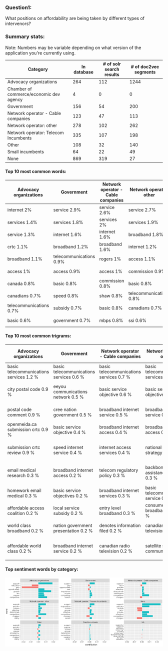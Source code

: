 ### Question1:
 What positions on affordability are being taken by different types of intervenors? 

### Summary stats:
Note: Numbers may be variable depending on what version of the application you're currently using. 


Category| In database | # of solr search results | # of doc2vec segments|
--- | --- | --- | --- |
Advocacy organizations |  264 | 112 | 1244
Chamber of commerce/economic dev agency |    4 | 0 | 0
Government  | 156 | 54 | 200
Network operator - Cable companies | 123 | 47 | 113
Network operator: other | 278 | 102 | 262
Network operator: Telecom Incumbents | 335 | 107| 198
Other | 108 | 32 | 140
Small incumbents  | 64  | 22  | 49
None  | 869 | 319  | 27


#### Top 10 most  common words:

Advocacy organizations  | Government | Network operator - Cable companies |  Network operator: other|  Network operator: Telecom Incumbents  | None   | Other  | Small incumbents
--- | --- | --- | --- | --- | --- | --- | ---
 internet   2%    |        service   2.9%    |  service   2.6%   |  service   2.7%   |   service   1.9%      |      service   2.1%   |        service   2.3%  |  service   2.4%
 services   1.4%    |       services   1.8%       |                services   2%      |     services   1.9%    |                   services   1.7%     |     broadband   1.4%       |      services   2%    |    jtf   1.8%
 service   1.3%    |       internet   1.6%         |            internet   1.6%   |       broadband   1.8%    |                 broadband   1.6%   |        services   1.2%       |    internet   1.8%  | services   1.5%
  crtc   1.1%     |     broadband   1.2%          |          broadband   1.6%    |      internet   1.2%        |                  telus   1.5%      |           ay   1.2% | telecommunications   1.4%   |    mbps   1.5%
 broadband    1.1%  | telecommunications    0.9%    |                     rogers   1%      |       access   1.1%             |          internet   1.2%     |      internet   1.2%     |     broadband   1.1% | broadband   1.4%
access   1%       |      access   0.9%       |                  access   1%      |   commission   0.9%              |         commission   1%    |        access   0.9%      |       access   1.1% | commission   1.1%
 canada   0.8%         |     basic   0.8%           |        commission   0.8%    |          basic   0.8%                |        access   0.9%          |       hw   0.8%           |   basic   1.1%    | internet   1%
 canadians   0.7%        |      speed   0.8%        |                 shaw   0.8% | telecommunications   0.8%               |            bell   0.8%          |  highway   0.7%              |   pm   0.8%    |   access   %1 |
telecommunications   0.7%    |        subsidy   0.7%     |                   basic   0.8%     |     canadians   0.7%     |                      mbps   0.7% | telecommunications   0.6%   |       canadians   0.7%   |    cost   0.9%
 basic   0.6%     |    government   0.7%         |                mbps   0.8%        |        ssi   0.6%       |      telecommunications   0.6%     |    commission   0.6%     |        canada   0.7%    |   crtc   0.8%


#### Top 10 most  common trigrams:

Advocacy organizations    |                                 Government      |      Network operator - Cable companies    |                   Network operator: other     |     Network operator: Telecom Incumbents |                                     None              |                           Other                |           Small incumbents
 --- | ---| --- | --- | --- | --- | --- | ---
  basic   telecommunications   services   1.2 %  | basic   telecommunications   services   0.6 %  |basic   telecommunications   services   0.7 %  | basic   telecommunications   services   0.6 %  |    telus   communications   company   1.2 % |  highway   highway   highway   2 % | basic   telecommunications   services   0.8 %       |    revenue   cost   provide   1.2 %
 city   postal   code   0.9 %   |   eeyou   communications   network   0.5 %      |     basic   service   objective   0.6 %       |    basic   service   objective   0.5 %    |    communications   company   tnc   0.7 %  | hig   hw   ay   1.3 %     |    communications   frpc   basic   0.3 %  | estimated   forecasted   revenues   0.9 %
  postal   code   comment   0.9 %   |         cree   nation   government   0.5 %     |   broadband   internet   service   0.5 %    |    broadband   internet   service   0.3 %  | basic   telecommunications   services   0.5 % |  ay   hig   hw   1.2 %        |        frpc   basic   service   0.3 %             |     citc   jtf   page   0.8 %
openmeida.ca   submission   crtc   0.9 %    |       basic   service   objective   0.4 %    |     broadband   internet   access   0.4 %    |     broadband   internet   access   0.3 %           |            dec   dec   dec   0.4 % | hw   ay   hig   1.2 %     |    broadband   internet   access   0.3 %       |     cap   usage   allowance   0.6 %
  submission   crtc   review   0.9 %     |       speed   internet   service   0.4 %     |     internet   access   services   0.4 %    |   national   broadband   strategy   0.3 %        |         mbps   target   speed   0.3 % | ay   highw   ay   0.9 %     |    basic   service   obligations   0.2 %  |      basic   service   objective   0.6 %
  email   medical   research   0.3 %    |     broadband   internet   access   0.2 %    |     telecom   regulatory   policy   0.3 %   |    backbone   assistance   program   0.3 %   | basic   telecommunications   service   0.3 % | highw   ay   highw   0.8 %      |     basic   service   objective   0.2 %   |   broadband   internet   access   0.6 %
homework   email   medical   0.3 %    |      basic   service   objectives   0.2 %   |    broadband   internet   services   0.3 %  | basic   telecommunications   service   0.3 %          |            tnc   2015   134   0.3 % | broadband   internet   access   0.3 %     |     basic   service   obligation   0.2 %        |      citc   jtf   response   0.6 %
 affordable   access   coalition   0.2 %      |       local   service   subsidy   0.2 %        |     entry   level   broadband   0.3 %      |    consumer   broadband   offer   0.2 %        |          company   tnc   july   0.2 % | basic   telecommunications   services   0.3 %    |            tnoc   comments   july   0.2 %     |   broadband   internet   plan   0.5 %
world   class   broadband   0.2 %    | nation   government   presentation   0.2 %      |   denotes   information   filed   0.2 %     |    canadian   radio   television   0.2 %         |        company   tnc   march   0.2 % |  basic   service   objective   0.2 %   |        http   www.crtc.gc.ca   eng   0.2 %     |   ii   marketing   strategies   0.5 %
 affordable   world   class   0.2 %   |     broadband   internet   service   0.2 %   |      canadian   radio   television   0.2 %   |   satellite   served   communities   0.2 %       |    tnc   attachment   abridged   0.2 % |  ig   hw   ay   0.2 %    |      service   obligations   tnoc   0.2 % | canadian   independent   telephone   0.5 %


#### Top sentiment words by category:

![top_sent](images/top_sent.png)
